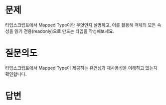 # 문제
타입스크립트에서 Mapped Type이란 무엇인지 설명하고, 이를 활용해 객체의 모든 속성을 읽기 전용(readonly)으로 만드는 타입을 작성해보세요.

# 질문의도
타입스크립트에서 Mapped Type이 제공하는 유연성과 재사용성을 이해하고 있는지 확인합니다.

# 답변